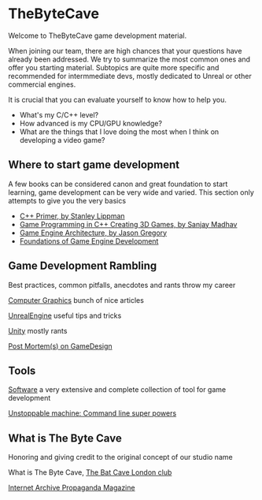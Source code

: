 # TheByteCave

Welcome to TheByteCave game development material.

When joining our team, there are high chances that your questions have already been addressed. We try to summarize the most common ones and offer you starting material.
Subtopics are quite more specific and recommended for intermmediate devs, mostly dedicated to Unreal or other commercial engines.

It is crucial that you can evaluate yourself to know how to help you.

 - What's my C/C++ level?
 - How advanced is my CPU/GPU knowledge?
 - What are the things that I love doing the most when I think on developing a video game?
 

## Where to start game development

A few books can be considered canon and great foundation to start learning, game development can be very wide and varied. 
This section only attempts to give you the very basics

 - [C++ Primer, by Stanley Lippman](https://www.amazon.com/Primer-5th-Stanley-B-Lippman/dp/0321714113)
 - [Game Programming in C++ Creating 3D Games, by Sanjay Madhav](https://www.amazon.com/Game-Programming-Creating-Games-Design/dp/0134597206)
 - [Game Engine Architecture, by Jason Gregory](https://www.amazon.com/Engine-Architecture-Third-Jason-Gregory/dp/1138035459)
 - [Foundations of Game Engine Development](https://www.amazon.com/Foundations-Game-Engine-Development-Mathematics/dp/0985811749)

## Game Development Rambling 

Best practices, common pitfalls, anecdotes and rants throw my career

[Computer Graphics](https://github.com/itzjac/bytecave/blob/main/ComputerGraphics.md]) bunch of nice articles

[UnrealEngine](https://github.com/itzjac/bytecave/blob/main/UE4.md) useful tips and tricks

[Unity](https://github.com/itzjac/bytecave/blob/main/Unity.md) mostly rants

[Post Mortem(s) on GameDesign](https://github.com/itzjac/bytecave/tree/main/gamedesign)

## Tools

[Software](https://github.com/itzjac/bytecave/blob/main/Software.md) a very extensive and complete collection of tool for game development

[Unstoppable machine: Command line super powers](https://github.com/itzjac/bytecave/tree/main/commands)


## What is The Byte Cave

Honoring and giving credit to the original concept of our studio name

What is The Byte Cave, [The Bat Cave London club](https://en.wikipedia.org/wiki/Batcave_(club))

[Internet Archive Propaganda Magazine](https://archive.org/search.php?query=creator%3A%22Propaganda+Magazine%22)
